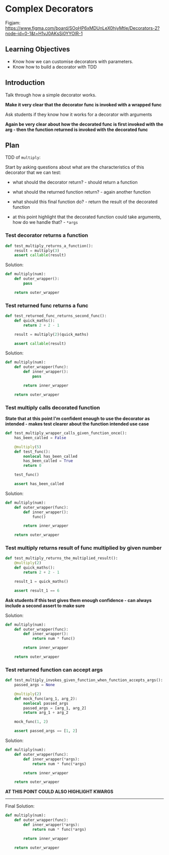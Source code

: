 # Complex Decorators

Figjam: https://www.figma.com/board/SOoHP6xMDUnLeX0hjyMtle/Decorators-2?node-id=0-1&t=H1vJ0AKsSi0YYOlR-1

## Learning Objectives

- Know how we can customise decorators with parameters.
- Know how to build a decorator with TDD

## Introduction

Talk through how a simple decorator works.

**Make it very clear that the decorator func is invoked with a wrapped func**

Ask students if they know how it works for a decorator with arguments

**Again be very clear about how the decorated func is first invoked with the arg - then the function returned is invoked with the decorated func**

## Plan

TDD of `multiply`:

Start by asking questions about what are the characteristics of this decorator that we can test:

- what should the decorator return? - should return a function
- what should the returned function return? - again another function
- what should this final function do? - return the result of the decorated function

- at this point highlight that the decorated function could take arguments, how do we handle that? - `*args`

### Test decorator returns a function

```py
def test_multiply_returns_a_function():
    result = multiply(3)
    assert callable(result)
```

Solution:

```py
def multiply(num):
    def outer_wrapper():
        pass

    return outer_wrapper
```

### Test returned func returns a func

```py
def test_returned_func_returns_second_func():
    def quick_maths():
        return 2 + 2 - 1

    result = multiply(2)(quick_maths)

    assert callable(result)

```

Solution:

```py
def multiply(num):
    def outer_wrapper(func):
        def inner_wrapper():
            pass

        return inner_wrapper

    return outer_wrapper
```

### Test multiply calls decorated function

**State that at this point I'm confident enough to use the decorator as intended - makes test clearer about the function intended use case**

```py
def test_multiply_wrapper_calls_given_function_once():
    has_been_called = False

    @multiply(5)
    def test_func():
        nonlocal has_been_called
        has_been_called = True
        return 0

    test_func()

    assert has_been_called
```

Solution:

```py
def multiply(num):
    def outer_wrapper(func):
        def inner_wrapper():
            func()

        return inner_wrapper

    return outer_wrapper
```

### Test multiply returns result of func multiplied by given number

```py
def test_multiply_returns_the_multiplied_result():
    @multiply(2)
    def quick_maths():
        return 2 + 2 - 1

    result_1 = quick_maths()

    assert result_1 == 6
```

**Ask students if this test gives them enough confidence - can always include a second assert to make sure**

Solution:

```py
def multiply(num):
    def outer_wrapper(func):
        def inner_wrapper():
            return num * func()

        return inner_wrapper

    return outer_wrapper
```

### Test returned function can accept args

```py
def test_multiply_invokes_given_function_when_function_accepts_args():
    passed_args = None

    @multiply(2)
    def mock_func(arg_1, arg_2):
        nonlocal passed_args
        passed_args = [arg_1, arg_2]
        return arg_1 + arg_2

    mock_func(1, 2)

    assert passed_args == [1, 2]
```

Solution:

```py
def multiply(num):
    def outer_wrapper(func):
        def inner_wrapper(*args):
            return num * func(*args)

        return inner_wrapper

    return outer_wrapper
```

**AT THIS POINT COULD ALSO HIGHLIGHT KWARGS**

---

Final Solution:

```py
def multiply(num):
    def outer_wrapper(func):
        def inner_wrapper(*args):
            return num * func(*args)

        return inner_wrapper

    return outer_wrapper
```
